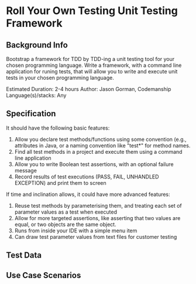 # Roll Your Own Testing Unit Testing Framework

## Background Info
Bootstrap a framework for TDD by TDD-ing a unit testing tool for your chosen programming language.
Write a framework, with a command line application for runing tests, that will allow you to write and execute unit tests in your chosen programming language.

Estimated Duration: 2-4 hours
Author: Jason Gorman, Codemanship
Language(s)/stacks: Any

## Specification
It should have the following basic features:

1. Allow you declare test methods/functions using some convention (e.g., attributes in Java, or a naming convention like "test*" for method names.
2. Find all test methods in a project and execute them using a command line application
3. Allow you to write Boolean test assertions, with an optional failure message
4. Record results of test executions (PASS, FAIL, UNHANDLED EXCEPTION) and print them to screen

If time and inclination allows, it could have more advanced features:
1. Reuse test methods by parameterising them, and treating each set of parameter values as a test when executed
2. Allow for more targeted assertions, like asserting that two values are equal, or two objects are the same object.
3. Runs from inside your IDE with a simple menu item
4. Can draw test parameter values from text files for customer testing


## Test Data

## Use Case Scenarios


